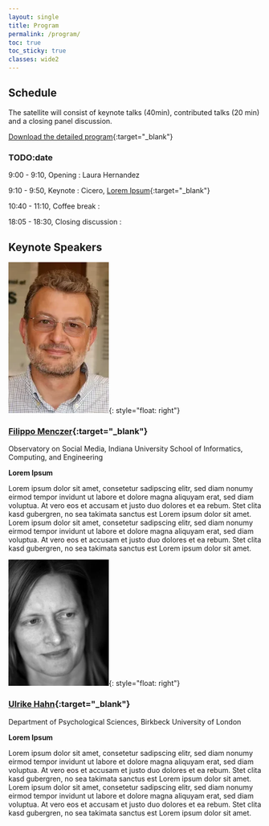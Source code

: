```yaml
---
layout: single
title: Program
permalink: /program/
toc: true
toc_sticky: true
classes: wide2
---
```


## Schedule

The satellite will consist of keynote talks (40min), contributed talks (20 min) and a closing panel discussion.

[Download the detailed program](/pdf/opladyn_program.pdf){:target="_blank"}

### TODO:date

9:00 -  9:10, Opening
: Laura Hernandez

9:10 -  9:50, Keynote
: Cicero, [Lorem Ipsum](/pdf/lorem.pdf){:target="_blank"}

10:40 - 11:10, Coffee break
: &nbsp;

18:05 - 18:30, Closing discussion
: &nbsp;

## Keynote Speakers

![Filippo Menczer](/img/fm.webp){: style="float: right"}
### [Filippo Menczer](https://cnets.indiana.edu/fil/){:target="_blank"}
Observatory on Social Media, Indiana University School of Informatics, Computing, and Engineering

**Lorem Ipsum**

Lorem ipsum dolor sit amet, consetetur sadipscing elitr, sed diam nonumy eirmod tempor invidunt ut labore et dolore magna aliquyam erat, sed diam voluptua. At vero eos et accusam et justo duo dolores et ea rebum. Stet clita kasd gubergren, no sea takimata sanctus est Lorem ipsum dolor sit amet. Lorem ipsum dolor sit amet, consetetur sadipscing elitr, sed diam nonumy eirmod tempor invidunt ut labore et dolore magna aliquyam erat, sed diam voluptua. At vero eos et accusam et justo duo dolores et ea rebum. Stet clita kasd gubergren, no sea takimata sanctus est Lorem ipsum dolor sit amet.

![Ulrike Hahn](/img/uh.webp){: style="float: right"}
### [Ulrike Hahn](http://www.bbk.ac.uk/our-staff/profile/8009667/ulrike-hahn){:target="_blank"}
Department of Psychological Sciences, Birkbeck University of London

**Lorem Ipsum**

Lorem ipsum dolor sit amet, consetetur sadipscing elitr, sed diam nonumy eirmod tempor invidunt ut labore et dolore magna aliquyam erat, sed diam voluptua. At vero eos et accusam et justo duo dolores et ea rebum. Stet clita kasd gubergren, no sea takimata sanctus est Lorem ipsum dolor sit amet. Lorem ipsum dolor sit amet, consetetur sadipscing elitr, sed diam nonumy eirmod tempor invidunt ut labore et dolore magna aliquyam erat, sed diam voluptua. At vero eos et accusam et justo duo dolores et ea rebum. Stet clita kasd gubergren, no sea takimata sanctus est Lorem ipsum dolor sit amet.
